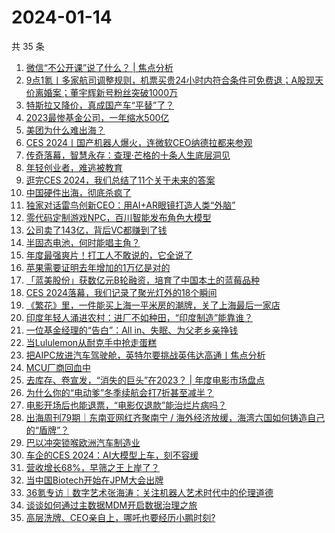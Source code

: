 # 2024-01-14

共 35 条

<!-- BEGIN 36KR -->
<!-- 最后更新时间 2024-01-14 01:03:08 +0800 -->
1. [微信“不公开课”说了什么？ | 焦点分析](https://36kr.com/p/2601380777949825)
1. [9点1氪丨多家航司调整规则，机票买贵24小时内符合条件可免费退；A股现天价离婚案；董宇辉新号粉丝突破1000万](https://36kr.com/p/2601842335398787)
1. [特斯拉又降价，真成国产车“平替”了？](https://36kr.com/p/2602367501007490)
1. [2023最惨基金公司，一年缩水500亿](https://36kr.com/p/2601606674086793)
1. [美团为什么难出海？](https://36kr.com/p/2601599035652744)
1. [CES 2024丨国产机器人爆火，连微软CEO纳德拉都来参观](https://36kr.com/p/2601201855167110)
1. [传奇落幕，智慧永存：查理·芒格的十条人生底层洞见](https://36kr.com/p/2560317414759556)
1. [年轻创业者，难逃被教育](https://36kr.com/p/2602369328102023)
1. [逛完CES 2024，我们总结了11个关于未来的答案](https://36kr.com/p/2601721300066436)
1. [中国硬件出海，彻底杀疯了](https://36kr.com/p/2601723177319303)
1. [独家对话雷鸟创新CEO：用AI+AR眼镜打造人类“外脑”](https://36kr.com/p/2601201057741446)
1. [零代码定制游戏NPC，百川智能发布角色大模型](https://36kr.com/p/2601707002100357)
1. [公司卖了143亿，背后VC都赚到了钱](https://36kr.com/p/2602582993173123)
1. [半固态电池，何时能唱主角？](https://36kr.com/p/2601445827059841)
1. [年度最强爽片！打工人不敢说的，它全说了](https://36kr.com/p/2602302956387208)
1. [苹果需要证明去年增加的1万亿是对的](https://36kr.com/p/2601667792436097)
1. [「蓝美股份」获数亿元B轮融资，培育了中国本土的蓝莓品种](https://36kr.com/p/2601067348753028)
1. [CES 2024落幕，我们记录了聚光灯外的18个瞬间](https://36kr.com/p/2602814085298823)
1. [《繁花》里，一件能买上海一平米房的潮牌，关了上海最后一家店](https://36kr.com/p/2601056488480645)
1. [印度年轻人涌进农村：进厂不如种田，“印度制造”能靠谁？](https://36kr.com/p/2602581645507208)
1. [一位基金经理的“告白”：All in、失眠、为父老乡亲挣钱](https://36kr.com/p/2602540689750661)
1. [当Lululemon从耐克手中抢走蛋糕](https://36kr.com/p/2601337351839876)
1. [把AIPC放进汽车驾驶舱，英特尔要挑战英伟达高通丨焦点分析](https://36kr.com/p/2601015370922633)
1. [MCU厂商回血中](https://36kr.com/p/2602511624141697)
1. [去库存、卷宣发，“消失的巨头”在2023？ | 年度电影市场盘点](https://36kr.com/p/2601756084304768)
1. [为什么你的“电动爹”冬季续航会打7折甚至减半？](https://36kr.com/p/2601706447691652)
1. [电影开场后也能退票，“电影仅退款”能治烂片病吗？](https://36kr.com/p/2601559116423047)
1. [出海周刊79期｜东南亚网红齐聚南宁 / 海外经济放缓，海湾六国如何铸造自己的“盾牌”？](https://36kr.com/p/2601613059341190)
1. [巴以冲突锁喉欧洲汽车制造业](https://36kr.com/p/2602347593022345)
1. [车企的CES 2024：AI大模型上车，刻不容缓](https://36kr.com/p/2600120978350208)
1. [营收增长68%，早筛之王上岸了？](https://36kr.com/p/2601622676355716)
1. [当中国Biotech开始在JPM大会出牌](https://36kr.com/p/2602471420213889)
1. [36氪专访｜数字艺术张海涛：关注机器人艺术时代中的伦理道德](https://36kr.com/p/2601421020248711)
1. [谈谈如何通过主数据MDM开启数据治理之旅](https://36kr.com/p/2601845967059847)
1. [高层洗牌、CEO亲自上，哪吒也要经历小鹏时刻?](https://36kr.com/p/2602560957816711)
<!-- END 36KR -->